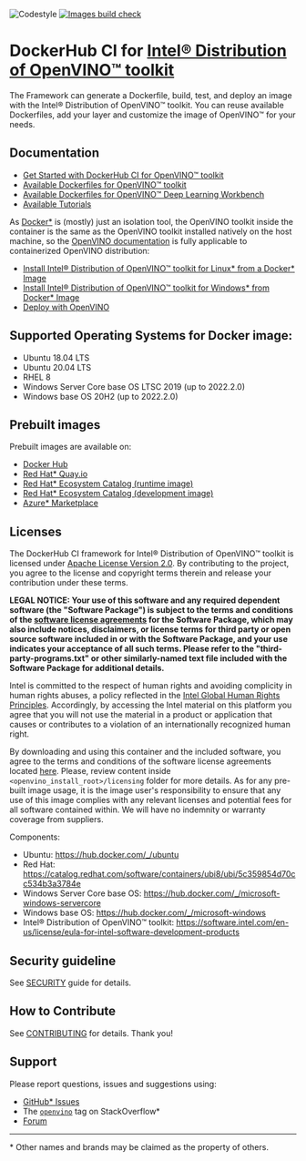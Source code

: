 ![Codestyle](https://github.com/openvinotoolkit/docker_ci/workflows/Codestyle%20checks/badge.svg?branch=master)
[![Images build check](https://github.com/openvinotoolkit/docker_ci/actions/workflows/images_build_check.yml/badge.svg?branch=master)](https://github.com/openvinotoolkit/docker_ci/actions/workflows/images_build_check.yml)

# DockerHub CI for [Intel® Distribution of OpenVINO™ toolkit](https://github.com/openvinotoolkit/openvino)

The Framework can generate a Dockerfile, build, test, and deploy an image with the Intel® Distribution of OpenVINO™ toolkit.
You can reuse available Dockerfiles, add your layer and customize the image of OpenVINO™ for your needs.

## Documentation

* [Get Started with DockerHub CI for OpenVINO™ toolkit](get-started.md)
* [Available Dockerfiles for OpenVINO™ toolkit](dockerfiles)
* [Available Dockerfiles for OpenVINO™ Deep Learning Workbench](dockerfiles/dl-workbench)
* [Available Tutorials](docs/tutorials)

As [Docker\*](https://docs.docker.com/) is (mostly) just an isolation tool, the OpenVINO toolkit inside the container is the same as the OpenVINO toolkit installed natively on the host machine,
so the [OpenVINO documentation](https://docs.openvino.ai/) is fully applicable to containerized OpenVINO distribution:
* [Install Intel® Distribution of OpenVINO™ toolkit for Linux* from a Docker* Image](https://docs.openvino.ai/latest/openvino_docs_install_guides_installing_openvino_docker_linux.html)
* [Install Intel® Distribution of OpenVINO™ toolkit for Windows* from Docker* Image](https://docs.openvino.ai/latest/openvino_docs_install_guides_installing_openvino_docker_windows.html)
* [Deploy with OpenVINO](https://docs.openvino.ai/latest/openvino_deployment_guide.html)

## Supported Operating Systems for Docker image:

 - Ubuntu 18.04 LTS
 - Ubuntu 20.04 LTS
 - RHEL 8
 - Windows Server Core base OS LTSC 2019 (up to 2022.2.0)
 - Windows base OS 20H2 (up to 2022.2.0)

## Prebuilt images

Prebuilt images are available on:

- [Docker Hub](https://hub.docker.com/u/openvino)
- [Red Hat* Quay.io](https://quay.io/organization/openvino)
- [Red Hat* Ecosystem Catalog (runtime image)](https://catalog.redhat.com/software/containers/intel/openvino-runtime/606ff4d7ecb5241699188fb3)
- [Red Hat* Ecosystem Catalog (development image)](https://catalog.redhat.com/software/containers/intel/openvino-dev/613a450dc9bc35f21dc4a1f7)
- [Azure* Marketplace](https://azuremarketplace.microsoft.com/en-us/marketplace/apps/intel_corporation.openvino)

## Licenses

The DockerHub CI framework for Intel® Distribution of OpenVINO™ toolkit is licensed under [Apache License Version 2.0](./LICENSE).
By contributing to the project, you agree to the license and copyright terms therein and release your contribution under these terms.

**LEGAL NOTICE: Your use of this software and any required dependent software (the "Software Package") is subject to the terms and conditions of the [software license agreements](https://software.intel.com/content/dam/develop/external/us/en/documents/intel-openvino-license-agreements.pdf) for the Software Package, which may also include notices, disclaimers, or license terms for third party or open source software included in or with the Software Package, and your use indicates your acceptance of all such terms.
Please refer to the "third-party-programs.txt" or other similarly-named text file included with the Software Package for additional details.**

Intel is committed to the respect of human rights and avoiding complicity in human rights abuses, a policy reflected in the [Intel Global Human Rights Principles](https://www.intel.com/content/www/us/en/policy/policy-human-rights.html). Accordingly, by accessing the Intel material on this platform you agree that you will not use the material in a product or application that causes or contributes to a violation of an internationally recognized human right.

By downloading and using this container and the included software, you agree to the terms and conditions of the software license agreements located [here](https://software.intel.com/en-us/license/eula-for-intel-software-development-products).
Please, review content inside `<openvino_install_root>/licensing` folder for more details.
As for any pre-built image usage, it is the image user's responsibility to ensure that any use of this image complies with any relevant licenses and potential fees for all software contained within. 
We will have no indemnity or warranty coverage from suppliers.

Components:

- Ubuntu: https://hub.docker.com/_/ubuntu
- Red Hat: https://catalog.redhat.com/software/containers/ubi8/ubi/5c359854d70cc534b3a3784e
- Windows Server Core base OS: https://hub.docker.com/_/microsoft-windows-servercore
- Windows base OS: https://hub.docker.com/_/microsoft-windows
- Intel® Distribution of OpenVINO™ toolkit: https://software.intel.com/en-us/license/eula-for-intel-software-development-products

## Security guideline

See [SECURITY](./SECURITY.md) guide for details.

## How to Contribute

See [CONTRIBUTING](./CONTRIBUTING.md) for details. Thank you!

## Support

Please report questions, issues and suggestions using:

* [GitHub* Issues](https://github.com/openvinotoolkit/docker_ci/issues)
* The [`openvino`](https://stackoverflow.com/questions/tagged/openvino) tag on StackOverflow\*
* [Forum](https://software.intel.com/en-us/forums/computer-vision)

---
\* Other names and brands may be claimed as the property of others.
